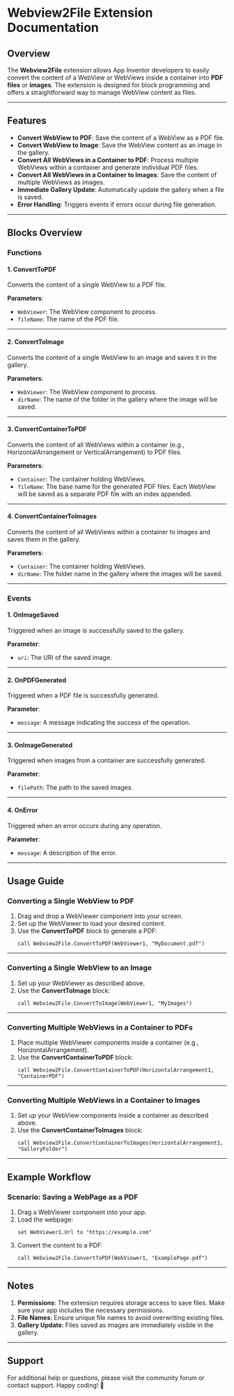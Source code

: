 # Webview2File Extension Documentation

## Overview

The **Webview2File** extension allows App Inventor developers to easily convert the content of a WebView or WebViews inside a container into **PDF files** or **images**. The extension is designed for block programming and offers a straightforward way to manage WebView content as files.

---

## Features

- **Convert WebView to PDF**: Save the content of a WebView as a PDF file.
- **Convert WebView to Image**: Save the WebView content as an image in the gallery.
- **Convert All WebViews in a Container to PDF**: Process multiple WebViews within a container and generate individual PDF files.
- **Convert All WebViews in a Container to Images**: Save the content of multiple WebViews as images.
- **Immediate Gallery Update**: Automatically update the gallery when a file is saved.
- **Error Handling**: Triggers events if errors occur during file generation.

---

## Blocks Overview

### Functions

#### 1. **ConvertToPDF**
Converts the content of a single WebView to a PDF file.

**Parameters**:
- `WebViewer`: The WebView component to process.
- `fileName`: The name of the PDF file.

---

#### 2. **ConvertToImage**
Converts the content of a single WebView to an image and saves it in the gallery.

**Parameters**:
- `WebViewer`: The WebView component to process.
- `dirName`: The name of the folder in the gallery where the image will be saved.

---

#### 3. **ConvertContainerToPDF**
Converts the content of all WebViews within a container (e.g., HorizontalArrangement or VerticalArrangement) to PDF files.

**Parameters**:
- `Container`: The container holding WebViews.
- `fileName`: The base name for the generated PDF files. Each WebView will be saved as a separate PDF file with an index appended.

---

#### 4. **ConvertContainerToImages**
Converts the content of all WebViews within a container to images and saves them in the gallery.

**Parameters**:
- `Container`: The container holding WebViews.
- `dirName`: The folder name in the gallery where the images will be saved.

---

### Events

#### 1. **OnImageSaved**
Triggered when an image is successfully saved to the gallery.

**Parameter**:
- `uri`: The URI of the saved image.

---

#### 2. **OnPDFGenerated**
Triggered when a PDF file is successfully generated.

**Parameter**:
- `message`: A message indicating the success of the operation.

---

#### 3. **OnImageGenerated**
Triggered when images from a container are successfully generated.

**Parameter**:
- `filePath`: The path to the saved images.

---

#### 4. **OnError**
Triggered when an error occurs during any operation.

**Parameter**:
- `message`: A description of the error.

---

## Usage Guide

### Converting a Single WebView to PDF
1. Drag and drop a WebViewer component into your screen.
2. Set up the WebViewer to load your desired content.
3. Use the **ConvertToPDF** block to generate a PDF:
    ```plaintext
    call Webview2File.ConvertToPDF(WebViewer1, "MyDocument.pdf")
    ```

---

### Converting a Single WebView to an Image
1. Set up your WebViewer as described above.
2. Use the **ConvertToImage** block:
    ```plaintext
    call Webview2File.ConvertToImage(WebViewer1, "MyImages")
    ```

---

### Converting Multiple WebViews in a Container to PDFs
1. Place multiple WebViewer components inside a container (e.g., HorizontalArrangement).
2. Use the **ConvertContainerToPDF** block:
    ```plaintext
    call Webview2File.ConvertContainerToPDF(HorizontalArrangement1, "ContainerPDF")
    ```

---

### Converting Multiple WebViews in a Container to Images
1. Set up your WebView components inside a container as described above.
2. Use the **ConvertContainerToImages** block:
    ```plaintext
    call Webview2File.ConvertContainerToImages(HorizontalArrangement1, "GalleryFolder")
    ```

---

## Example Workflow

### Scenario: Saving a WebPage as a PDF
1. Drag a WebViewer component into your app.
2. Load the webpage:
    ```plaintext
    set WebViewer1.Url to "https://example.com"
    ```
3. Convert the content to a PDF:
    ```plaintext
    call Webview2File.ConvertToPDF(WebViewer1, "ExamplePage.pdf")
    ```

---

## Notes

1. **Permissions**: The extension requires storage access to save files. Make sure your app includes the necessary permissions.
2. **File Names**: Ensure unique file names to avoid overwriting existing files.
3. **Gallery Update**: Files saved as images are immediately visible in the gallery.

---

## Support

For additional help or questions, please visit the community forum or contact support. Happy coding! 🚀
